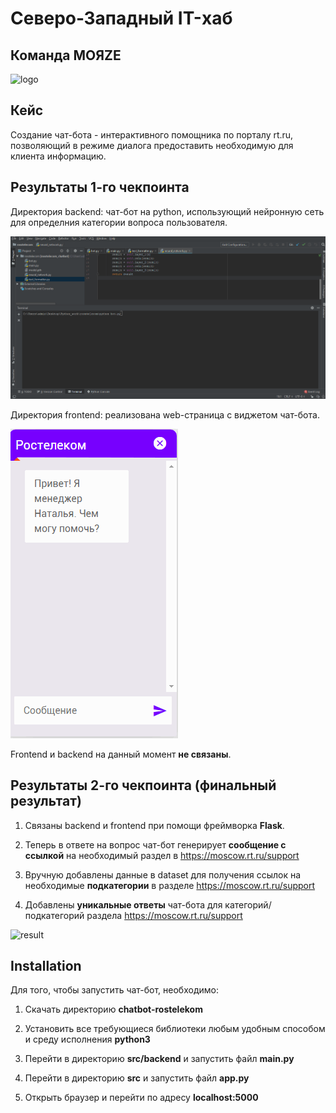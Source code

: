 # Северо-Западный IT-хаб

## Команда MOЯZE

![logo](https://github.com/OvchinnikovNV/chatbot-rostelekom/blob/main/rsc/team.gif)

## Кейс

Создание чат-бота - интерактивного помощника по порталу rt.ru, позволяющий в режиме диалога предоставить необходимую для клиента информацию.

## Результаты 1-го чекпоинта

Директория backend: чат-бот на python, использующий нейронную сеть для определния категории вопроса пользователя.

![backend](https://github.com/OvchinnikovNV/chatbot-rostelekom/blob/main/rsc/backend.gif)

Директория frontend: реализована web-страница с виджетом чат-бота.

![frontend](https://github.com/OvchinnikovNV/chatbot-rostelekom/blob/main/rsc/frontend.gif)

Frontend и backend на данный момент **не связаны**.

## Результаты 2-го чекпоинта (финальный результат)

1) Связаны backend и frontend при помощи фреймворка **Flask**.

2) Теперь в ответе на вопрос чат-бот генерирует **сообщение с ссылкой** на необходимый раздел в https://moscow.rt.ru/support

3) Вручную добавлены данные в dataset для получения ссылок на необходимые **подкатегории** в разделе https://moscow.rt.ru/support

4) Добавлены **уникальные ответы** чат-бота для категорий/подкатегорий раздела https://moscow.rt.ru/support

![result]()

## Installation

Для того, чтобы запустить чат-бот, необходимо:

1) Скачать директорию **chatbot-rostelekom**

2) Установить все требующиеся библиотеки любым удобным способом и среду исполнения **python3**

3) Перейти в директорию **src/backend** и запустить файл **main.py**

4) Перейти в директорию **src** и запустить файл **app.py**

5) Открыть браузер и перейти по адресу **localhost:5000**
